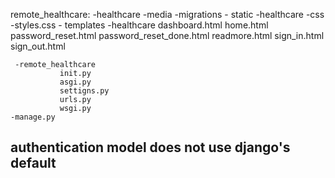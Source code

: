 remote_healthcare:
     -healthcare
               -media
               -migrations
               - static
                      -healthcare
                              -css
                                  -styles.css
                - templates
                      -healthcare
                            dashboard.html
                            home.html
                            password_reset.html
                            password_reset_done.html
                            readmore.html
                            sign_in.html
                            sign_out.html

     -remote_healthcare
               init.py
               asgi.py
               settigns.py
               urls.py
               wsgi.py
    -manage.py        


## authentication model does not use django's default









